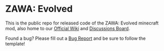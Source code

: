 # ZAWA: Evolved
This is the public repo for released code of the ZAWA: Evolved minecraft mod, also home to our [Official Wiki](https://github.com/ZAWA-Evolved/ZAWA/wiki) and [Discussions Board](https://github.com/ZAWA-Evolved/ZAWA/discussions).

Found a bug? Please fill out a [Bug Report](https://github.com/ZAWA-Evolved/ZAWA/issues/new?assignees=&labels=bug&template=bug_report.md&title=%5BBUG%5D+Short+Issue+Description) and be sure to follow the template!
